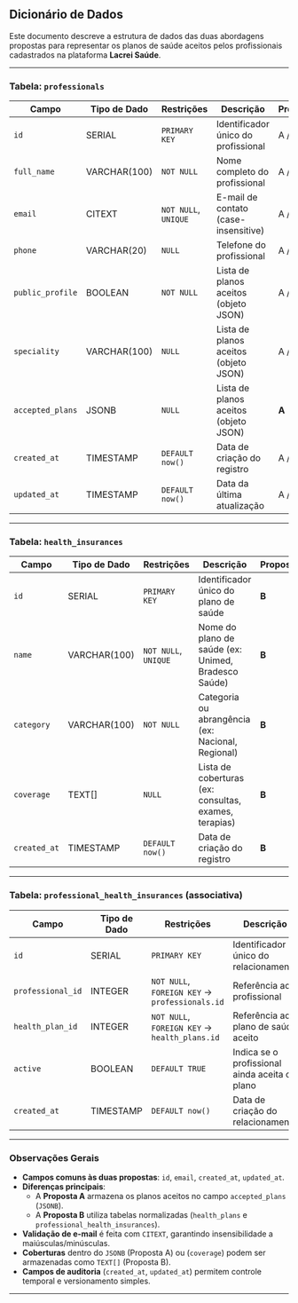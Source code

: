 ## Dicionário de Dados
Este documento descreve a estrutura de dados das duas abordagens propostas para representar os planos de saúde aceitos pelos profissionais cadastrados na plataforma **Lacrei Saúde**.

---

### Tabela: `professionals`

| Campo | Tipo de Dado | Restrições | Descrição | Proposta |
|--------|---------------|-------------|------------|-----------|
| `id` | SERIAL | `PRIMARY KEY` | Identificador único do profissional | A / B |
| `full_name` | VARCHAR(100) | `NOT NULL` | Nome completo do profissional | A / B |
| `email` | CITEXT | `NOT NULL`, `UNIQUE` | E-mail de contato (case-insensitive) | A / B |
| `phone` | VARCHAR(20) | `NULL` | Telefone do profissional | A / B |
| `public_profile` | BOOLEAN | `NOT NULL` | Lista de planos aceitos (objeto JSON) | A / B |
| `speciality` | VARCHAR(100) | `NULL` | Lista de planos aceitos (objeto JSON) | A / B |
| `accepted_plans` | JSONB | `NULL` | Lista de planos aceitos (objeto JSON) | **A** |
| `created_at` | TIMESTAMP | `DEFAULT now()` | Data de criação do registro | A / B |
| `updated_at` | TIMESTAMP | `DEFAULT now()` | Data da última atualização | A / B |

---

### Tabela: `health_insurances`

| Campo | Tipo de Dado | Restrições | Descrição | Proposta |
|--------|---------------|-------------|------------|-----------|
| `id` | SERIAL | `PRIMARY KEY` | Identificador único do plano de saúde | **B** |
| `name` | VARCHAR(100) | `NOT NULL`, `UNIQUE` | Nome do plano de saúde (ex: Unimed, Bradesco Saúde) | **B** |
| `category` | VARCHAR(100) | `NOT NULL` | Categoria ou abrangência (ex: Nacional, Regional) | **B** |
| `coverage` | TEXT[] | `NULL` | Lista de coberturas (ex: consultas, exames, terapias) | **B** |
| `created_at` | TIMESTAMP | `DEFAULT now()` | Data de criação do registro | **B** |

---

### Tabela: `professional_health_insurances` (associativa)

| Campo | Tipo de Dado | Restrições | Descrição | Proposta |
|--------|---------------|-------------|------------|-----------|
| `id` | SERIAL | `PRIMARY KEY` | Identificador único do relacionamento | **B** |
| `professional_id` | INTEGER | `NOT NULL`, `FOREIGN KEY` → `professionals.id` | Referência ao profissional | **B** |
| `health_plan_id` | INTEGER | `NOT NULL`, `FOREIGN KEY` → `health_plans.id` | Referência ao plano de saúde aceito | **B** |
| `active` | BOOLEAN | `DEFAULT TRUE` | Indica se o profissional ainda aceita o plano | **B** |
| `created_at` | TIMESTAMP | `DEFAULT now()` | Data de criação do relacionamento | **B** |

---

### Observações Gerais

- **Campos comuns às duas propostas**: `id`, `email`, `created_at`, `updated_at`.
- **Diferenças principais**:
  - A **Proposta A** armazena os planos aceitos no campo `accepted_plans` (`JSONB`).
  - A **Proposta B** utiliza tabelas normalizadas (`health_plans` e `professional_health_insurances`).
- **Validação de e-mail** é feita com `CITEXT`, garantindo insensibilidade a maiúsculas/minúsculas.
- **Coberturas** dentro do `JSONB` (Proposta A) ou (`coverage`) podem ser armazenadas como `TEXT[]` (Proposta B).
- **Campos de auditoria** (`created_at`, `updated_at`) permitem controle temporal e versionamento simples.

---